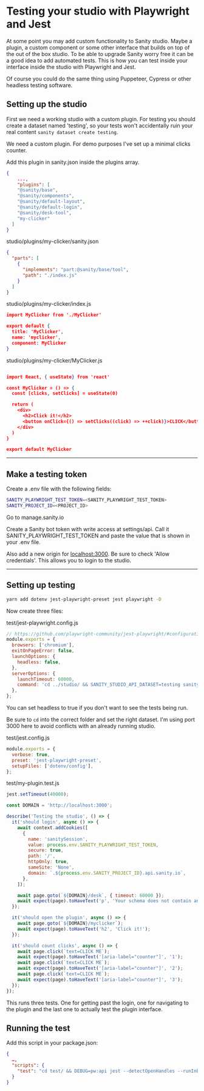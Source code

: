 # Testing your studio with Playwright and Jest

At some point you may add custom functionality to Sanity studio. Maybe a plugin, a custom component or some other interface that builds on top of the out of the box studio. To be able to  upgrade Sanity worry free it can be a good idea to add automated tests. This is how you can  test inside your interface inside the studio with Playwright and Jest.

Of course you could do the same thing using Puppeteer, Cypress or other headless testing software.

## Setting up the studio

First we need a working studio with a custom plugin. For testing you should create a dataset named 'testing', so your tests won't accidentally ruin your real content `sanity dataset create testing`.

We need a custom plugin. For demo purposes I've set up a minimal clicks counter. 

Add this plugin in sanity.json inside the plugins array.

```json
{
	...,
	"plugins": [
    "@sanity/base",
    "@sanity/components",
    "@sanity/default-layout",
    "@sanity/default-login",
    "@sanity/desk-tool",
    "my-clicker"
  ]
}
```

studio/plugins/my-clicker/sanity.json

```json
{
  "parts": [
    {
      "implements": "part:@sanity/base/tool",
      "path": "./index.js"
    }
  ]
}
```

studio/plugins/my-clicker/index.js

```json
import MyClicker from './MyClicker'

export default {
  title: 'MyClicker',
  name: 'myclicker',
  component: MyClicker
}
```

studio/plugins/my-clicker/MyClicker.js

```json

import React, { useState} from 'react'

const MyClicker = () => {
  const [clicks, setClicks] = useState(0)

  return (
    <div>
      <h2>Click it!</h2>
      <button onClick={() => setClicks((click) => ++click)}>CLICK</button> <strong aria-label="counter">{clicks}</strong>
    </div>
  )
}

export default MyClicker
```

---

## Make a testing token

Create a .env file with the following fields:

```bash
SANITY_PLAYWRIGHT_TEST_TOKEN=<SANITY_PLAYWRIGHT_TEST_TOKEN>
SANITY_PROJECT_ID=<PROJECT_ID>
```

Go to manage.sanity.io

Create a Sanity bot token with write access at settings/api. Call it SANITY_PLAYWRIGHT_TEST_TOKEN and paste the value that is shown in your .env file.

Also add a new origin for [localhost:3000](http://localhost:3000). Be sure to check 'Allow credentials'. This allows you to login to the studio.

---

## Setting up testing

```bash
yarn add dotenv jest-playwright-preset jest playwright -D
```

Now create three files:

test/jest-playwright.config.js

```js
// https://github.com/playwright-community/jest-playwright/#configuration
module.exports = {
  browsers: ['chromium'],
  exitOnPageError: false,
  launchOptions: {
    headless: false,
  },
  serverOptions: {
    launchTimeout: 60000,
    command: 'cd ../studio/ && SANITY_STUDIO_API_DATASET=testing sanity start --port 3000',
  },
};
```

You can set headless to true if you don't want to see the tests being run. 

Be sure to `cd` into the correct folder and set the right dataset. I'm using port 3000 here to avoid conflicts with an already running studio.

test/jest.config.js

```js
module.exports = {
  verbose: true,
  preset: 'jest-playwright-preset',
  setupFiles: ['dotenv/config'],
};
```

test/my-plugin.test.js

```js
jest.setTimeout(40000);

const DOMAIN = 'http://localhost:3000';

describe('Testing the studio', () => {
  it('should login', async () => {
    await context.addCookies([
      {
        name: 'sanitySession',
        value: process.env.SANITY_PLAYWRIGHT_TEST_TOKEN,
        secure: true,
        path: '/',
        httpOnly: true,
        sameSite: 'None',
        domain: `.${process.env.SANITY_PROJECT_ID}.api.sanity.io`,
      },
    ]);

    await page.goto(`${DOMAIN}/desk`, { timeout: 60000 });
    await expect(page).toHaveText('p', 'Your schema does not contain any document types.');
  });

  it('should open the plugin', async () => {
    await page.goto(`${DOMAIN}/myclicker`);
    await expect(page).toHaveText('h2', 'Click it!');
  });

  it('should count clicks', async () => {
    await page.click(`text=CLICK ME`);
    await expect(page).toHaveText('[aria-label="counter"]', '1');
    await page.click(`text=CLICK ME`);
    await expect(page).toHaveText('[aria-label="counter"]', '2');
    await page.click(`text=CLICK ME`);
    await expect(page).toHaveText('[aria-label="counter"]', '3');
  });
});
```

This runs three tests. One for getting past the login, one for navigating to the plugin and the last one to actually test the plugin interface.

## Running the test

Add this script in your package.json:

```json
{
  …,
  "scripts": {
    "test": "cd test/ && DEBUG=pw:api jest --detectOpenHandles --runInBand"
  }
}
```